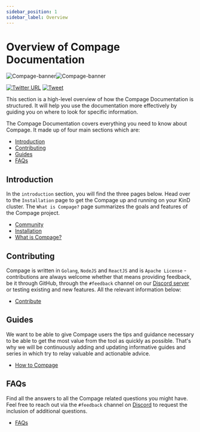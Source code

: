 ```yaml
---
sidebar_position: 1
sidebar_label: Overview
---
```


# Overview of Compage Documentation

![Compage-banner](/img/compage-light.png#gh-light-mode-only)![Compage-banner](/img/compage-dark.png#gh-dark-mode-only)

[![Twitter URL](https://img.shields.io/twitter/url/https/twitter.com/fold_left.svg?style=social&label=Follow%20%40IntelOpsAi)](https://twitter.com/IntelOpsAi) [![Tweet](https://img.shields.io/twitter/url/http/shields.io.svg?style=social)](https://twitter.com/intent/tweet?text=Draw%20and%20Generate%20Code&url=https://github.com/intelops/compage&via=IntelOpsAi&hashtags=compage,codegeneration,cloud,devops)

This section is a high-level overview of how the Compage Documentation is structured. It will help you use the documentation more effectively by guiding you on where to look for specific information.

The Compage Documentation covers everything you need to know about Compage. It made up of four main sections which are:

- [Introduction](/docs/introduction/getting-started.md)
- [Contributing](/docs/contributing.md)
- [Guides](/docs/guides/how-to-use-compage.md)
- [FAQs](/docs/faq.md)

## Introduction

In the `introduction` section, you will find the three pages below. Head over to the `Installation` page to get the Compage up and running on your KinD cluster.
The `What is Compage?` page summarizes the goals and features of the Compage project.

- [Community](/docs/introduction/community.md)
- [Installation](/docs/introduction/getting-started.md)
- [What is Compage?](/docs/introduction/what-is-compage.md)

## Contributing

Compage is written in `Golang`, `NodeJS` and `ReactJS` and is `Apache License` - contributions are always welcome whether that means providing feedback, be it through GitHub, through the `#feedback` channel on our [Discord server](https://discord.gg/DeapQc22qe) or testing existing and new features. All the relevant information below:

- [Contribute](/docs/contributing.md)

## Guides

We want to be able to give Compage users the tips and guidance necessary to be able to get the most value from the tool as quickly as possible. That's why we will be continuously adding and updating informative guides and series in which try to relay valuable and actionable advice.

- [How to Compage](/docs/guides/how-to-use-compage)

## FAQs

Find all the answers to all the Compage related questions you might have. Feel free to reach out via the `#feedback` channel on [Discord](https://discord.gg/DeapQc22qe) to request the inclusion of additional questions.

- [FAQs](/docs/faqs.md)
